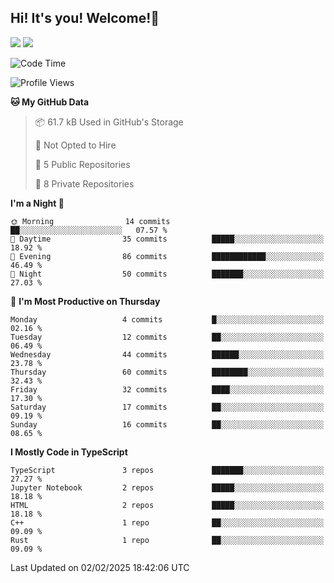 ## Hi! It's you! Welcome!👋
<p align="left">
  <img src="https://github-readme-stats.vercel.app/api/top-langs/?username=Shanshuimei&theme=transparent&hide_border=true" />
  <img src="https://github-readme-stats.vercel.app/api/wakatime?username=Shanshuimei&theme=transparent&hide_border=true&layout=compact&langs_count=22" />
</p>

<!--START_SECTION:waka-->
![Code Time](http://img.shields.io/badge/Code%20Time-72%20hrs%2020%20mins-blue)

![Profile Views](http://img.shields.io/badge/Profile%20Views-9-blue)

**🐱 My GitHub Data** 

> 📦 61.7 kB Used in GitHub's Storage 
 > 
> 🚫 Not Opted to Hire
 > 
> 📜 5 Public Repositories 
 > 
> 🔑 8 Private Repositories 
 > 
**I'm a Night 🦉** 

```text
🌞 Morning                14 commits          ██░░░░░░░░░░░░░░░░░░░░░░░   07.57 % 
🌆 Daytime                35 commits          █████░░░░░░░░░░░░░░░░░░░░   18.92 % 
🌃 Evening                86 commits          ████████████░░░░░░░░░░░░░   46.49 % 
🌙 Night                  50 commits          ███████░░░░░░░░░░░░░░░░░░   27.03 % 
```
📅 **I'm Most Productive on Thursday** 

```text
Monday                   4 commits           █░░░░░░░░░░░░░░░░░░░░░░░░   02.16 % 
Tuesday                  12 commits          ██░░░░░░░░░░░░░░░░░░░░░░░   06.49 % 
Wednesday                44 commits          ██████░░░░░░░░░░░░░░░░░░░   23.78 % 
Thursday                 60 commits          ████████░░░░░░░░░░░░░░░░░   32.43 % 
Friday                   32 commits          ████░░░░░░░░░░░░░░░░░░░░░   17.30 % 
Saturday                 17 commits          ██░░░░░░░░░░░░░░░░░░░░░░░   09.19 % 
Sunday                   16 commits          ██░░░░░░░░░░░░░░░░░░░░░░░   08.65 % 
```


**I Mostly Code in TypeScript** 

```text
TypeScript               3 repos             ███████░░░░░░░░░░░░░░░░░░   27.27 % 
Jupyter Notebook         2 repos             █████░░░░░░░░░░░░░░░░░░░░   18.18 % 
HTML                     2 repos             █████░░░░░░░░░░░░░░░░░░░░   18.18 % 
C++                      1 repo              ██░░░░░░░░░░░░░░░░░░░░░░░   09.09 % 
Rust                     1 repo              ██░░░░░░░░░░░░░░░░░░░░░░░   09.09 % 
```




 Last Updated on 02/02/2025 18:42:06 UTC
<!--END_SECTION:waka-->
